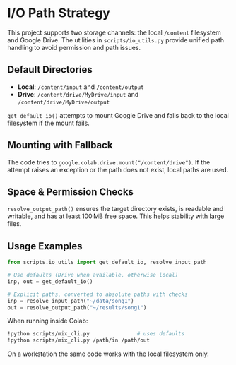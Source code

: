 # I/O Path Strategy

This project supports two storage channels: the local `/content` filesystem and Google Drive. The utilities in `scripts/io_utils.py` provide unified path handling to avoid permission and path issues.

## Default Directories

- **Local**: `/content/input` and `/content/output`
- **Drive**: `/content/drive/MyDrive/input` and `/content/drive/MyDrive/output`

`get_default_io()` attempts to mount Google Drive and falls back to the local filesystem if the mount fails.

## Mounting with Fallback

The code tries to `google.colab.drive.mount("/content/drive")`. If the attempt raises an exception or the path does not exist, local paths are used.

## Space & Permission Checks

`resolve_output_path()` ensures the target directory exists, is readable and writable, and has at least 100 MB free space. This helps stability with large files.

## Usage Examples

```python
from scripts.io_utils import get_default_io, resolve_input_path

# Use defaults (Drive when available, otherwise local)
inp, out = get_default_io()

# Explicit paths, converted to absolute paths with checks
inp = resolve_input_path("~/data/song1")
out = resolve_output_path("~/results/song1")
```

When running inside Colab:

```bash
!python scripts/mix_cli.py               # uses defaults
!python scripts/mix_cli.py /path/in /path/out
```

On a workstation the same code works with the local filesystem only.
